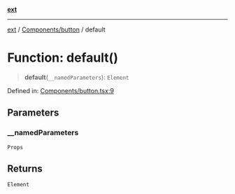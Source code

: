 [**ext**](../../../README.md)

***

[ext](../../../README.md) / [Components/button](../README.md) / default

# Function: default()

> **default**(`__namedParameters`): `Element`

Defined in: [Components/button.tsx:9](https://github.com/Dion-Krasniqi/workout-tracker/blob/d35cdad79815d530f1000c93f7ff12a99e28154b/Ext/Components/button.tsx#L9)

## Parameters

### \_\_namedParameters

`Props`

## Returns

`Element`
